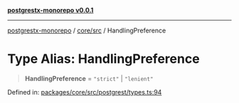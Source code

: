 [**postgrestx-monorepo v0.0.1**](../../../README.md)

---

[postgrestx-monorepo](../../../README.md) / [core/src](../README.md) / HandlingPreference

# Type Alias: HandlingPreference

> **HandlingPreference** = `"strict"` \| `"lenient"`

Defined in: [packages/core/src/postgrest/types.ts:94](https://github.com/samuelagm/postgrestx/blob/7b606dc406c6da40c0579c7268eb7cd998b69db8/packages/core/src/postgrest/types.ts#L94)
